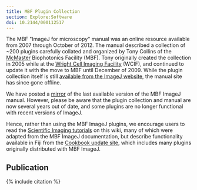 ```yaml
---
title: MBF Plugin Collection
section: Explore:Software
doi: 10.2144/000112517
---
```


The MBF "ImageJ for microscopy" manual was an online resource available from 2007 through October of 2012. The manual described a collection of \~200 plugins carefully collated and organized by Tony Collins of the [McMaster](https://www.mcmaster.ca/) Biophotonics Facility (MBF). Tony originally created the collection in 2005 while at the [Wright Cell Imaging Facility](http://www.aomf.ca/WCIF.html) (WCIF), and continued to update it with the move to MBF until December of 2009. While the plugin collection itself is still [available from the ImageJ website](https://imagej.net/ij/plugins/mbf/), the manual site has since gone offline.

We have posted a [mirror](/mbf/) of the last available version of the MBF ImageJ manual. However, please be aware that the plugin collection and manual are now several years out of date, and some plugins are no longer functional with recent versions of ImageJ.

Hence, rather than using the MBF ImageJ plugins, we encourage users to read the [Scientific Imaging tutorials](/imaging) on this wiki, many of which were adapted from the MBF ImageJ documentation, but describe functionality available in Fiji from the [Cookbook update site](/update-sites/cookbook), which includes many plugins originally distributed with MBF ImageJ.

## Publication

{% include citation %}
